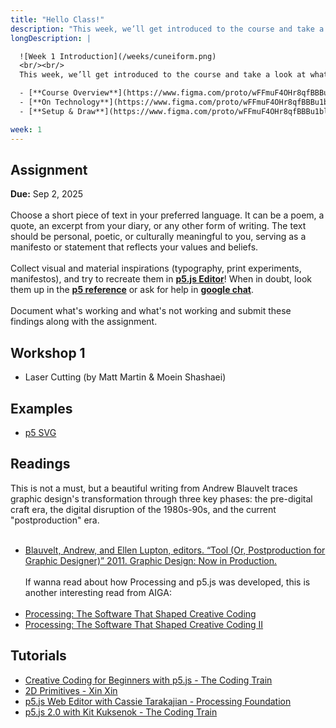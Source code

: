 ```yaml
---
title: "Hello Class!"
description: "This week, we’ll get introduced to the course and take a look at what we’ll be aiming to achieve."
longDescription: |

  ![Week 1 Introduction](/weeks/cuneiform.png)
  <br/><br/>
  This week, we’ll get introduced to the course and take a look at what we’ll be aiming to achieve.

  - [**Course Overview**](https://www.figma.com/proto/wFFmuF4OHr8qfBBBu1blRe/-Tech-A--Week-1?page-id=0%3A1&node-id=4102-394&p=f&viewport=1498%2C595%2C0.03&t=ZCAP0XkvaHiilUDv-1&scaling=scale-down-width&content-scaling=fixed)
  - [**On Technology**](https://www.figma.com/proto/wFFmuF4OHr8qfBBBu1blRe/-Tech-A--Week-1?page-id=0%3A1&node-id=4051-349&p=f&viewport=1498%2C595%2C0.03&t=ZCAP0XkvaHiilUDv-1&scaling=scale-down-width&content-scaling=fixed)
  - [**Setup & Draw**](https://www.figma.com/proto/wFFmuF4OHr8qfBBBu1blRe/-Tech-A--Week-1?page-id=0%3A1&node-id=1-166&p=f&viewport=1498%2C595%2C0.03&t=ZCAP0XkvaHiilUDv-1&scaling=scale-down-width&content-scaling=fixed)

week: 1
---
```


## Assignment

**Due:** Sep 2, 2025
<br/><br/>
Choose a short piece of text in your preferred language. It can be a poem, a quote, an excerpt from your diary, or any other form of writing. The text should be personal, poetic, or culturally meaningful to you, serving as a manifesto or statement that reflects your values and beliefs.
<br/><br/>
Collect visual and material inspirations (typography, print experiments, manifestos), and try to recreate them in [**p5.js Editor**](https://editor.p5js.org/)! When in doubt, look them up in the [**p5 reference**](https://beta.p5js.org/reference/) or ask for help in [**google chat**](https://chat.google.com/room/AAQATTfE9mA?cls=7).
<br/><br/>
Document what's working and what's not working and submit these findings along with the assignment.

## Workshop 1

- Laser Cutting (by Matt Martin & Moein Shashaei)

## Examples

- [p5 SVG](https://editor.p5js.org/munusshih/sketches/Vd_gqg5fz)

## Readings

This is not a must, but a beautiful writing from Andrew Blauvelt traces graphic design's transformation through three key phases: the pre-digital craft era, the digital disruption of the 1980s-90s, and the current "postproduction" era.
<br/><br/>

- [Blauvelt, Andrew, and Ellen Lupton, editors. “Tool (Or, Postproduction for Graphic Designer)” 2011. Graphic Design: Now in Production.](https://drive.google.com/file/d/1w4a-WZbLkfs9LrXkNgbM2On_eeR0m_ow/view?usp=sharing)
  <br/><br/>
  If wanna read about how Processing and p5.js was developed, this is another interesting read from AIGA:
  <br/><br/>
- [Processing: The Software That Shaped Creative Coding](https://eyeondesign.aiga.org/processing-the-software-that-shaped-creative-coding/)
- [Processing: The Software That Shaped Creative Coding II](https://eyeondesign.aiga.org/an-oral-history-of-processing-part-two/)

## Tutorials

- [Creative Coding for Beginners with p5.js - The Coding Train](https://youtu.be/yPWkPOfnGsw?feature=shared)
- [2D Primitives - Xin Xin](https://www.youtube.com/watch?v=hISICBkFa4Q)
- [p5.js Web Editor with Cassie Tarakajian - Processing Foundation](https://www.youtube.com/watch?v=x1rJJRVTpAI)
- [p5.js 2.0 with Kit Kuksenok - The Coding Train](https://www.youtube.com/watch?v=1KqQeqZ3R9Y)
